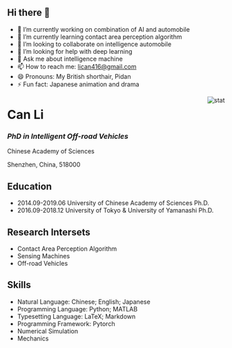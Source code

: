 ## Hi there 👋

- 🔭 I’m currently working on combination of AI and automobile
- 🌱 I’m currently learning contact area perception algorithm
- 👯 I’m looking to collaborate on intelligence automobile
- 🤔 I’m looking for help with deep learning
- 💬 Ask me about intelligence machine
- 📫 How to reach me: lican416@gmail.com
- 😄 Pronouns: My British shorthair, Pidan
- ⚡ Fun fact: Japanese animation and drama

<img align="right" src="https://github-readme-stats.vercel.app/api?username=lican416&show_icons=true&theme=transparent&hide_title=true&hide_rank=true" alt="stat" />

# Can Li

### *PhD in Intelligent Off-road Vehicles*

Chinese Academy of Sciences

Shenzhen, China, 518000

## Education

- 2014.09-2019.06 University of Chinese Academy of Sciences Ph.D.
- 2016.09-2018.12 University of Tokyo & University of Yamanashi Ph.D.

## Research Intersets

- Contact Area Perception Algorithm
- Sensing Machines
- Off-road Vehicles

## Skills

- Natural Language: Chinese; English; Japanese
- Programming Language: Python; MATLAB
- Typesetting Language: LaTeX; Markdown
- Programming Framework: Pytorch
- Numerical Simulation
- Mechanics
